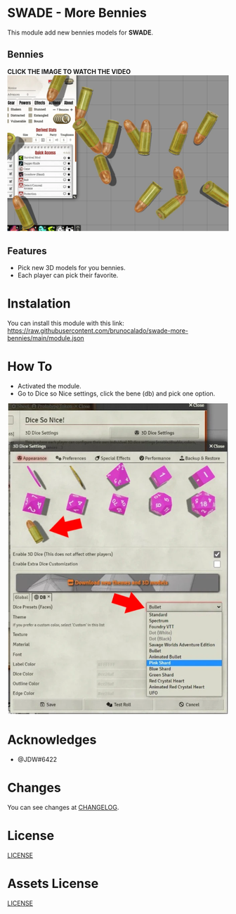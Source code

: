 # SWADE - More Bennies
This module add new bennies models for **SWADE**.

## Bennies
**CLICK THE IMAGE TO WATCH THE VIDEO**
[![Demonstration](docs/docs-thumbnail.webp)](https://youtu.be/k2E7kDZLmFk)

## Features
- Pick new 3D models for you bennies.
- Each player can pick their favorite.

# Instalation
You can install this module with this link: https://raw.githubusercontent.com/brunocalado/swade-more-bennies/main/module.json

# How To
- Activated the module. 
- Go to Dice so Nice settings, click the bene (db) and pick one option.

<p align="center">
  <img width="500" src="docs/docs-dsn-settings.webp">
</p>

# Acknowledges
- @JDW#6422 

# Changes
You can see changes at [CHANGELOG](CHANGELOG.md).

# License
[LICENSE](LICENSE.md)

# Assets License
[LICENSE](LICENSE-ASSETS.md)